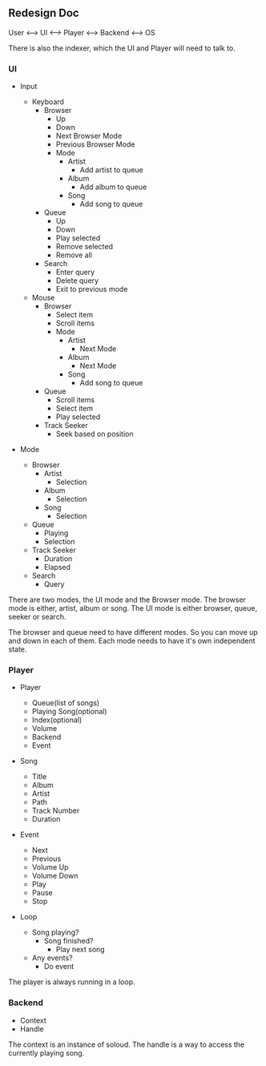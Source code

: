 ## Redesign Doc

User <--> UI <--> Player <--> Backend <--> OS

There is also the indexer, which the UI and Player will need to talk to.

### UI 

- Input
    - Keyboard
        - Browser
            - Up
            - Down
            - Next Browser Mode
            - Previous Browser Mode
            - Mode 
                - Artist
                    - Add artist to queue
                - Album
                    - Add album to queue
                - Song
                    - Add song to queue
        - Queue
            - Up
            - Down
            - Play selected
            - Remove selected
            - Remove all
        - Search
            - Enter query
            - Delete query
            - Exit to previous mode
    - Mouse
        - Browser 
            - Select item
            - Scroll items
            - Mode 
                - Artist
                    - Next Mode
                - Album
                    - Next Mode
                - Song
                    - Add song to queue
        - Queue
            - Scroll items
            - Select item
            - Play selected
        - Track Seeker
            - Seek based on position


- Mode
    - Browser
        - Artist
            - Selection
        - Album
            - Selection
        - Song
            - Selection
    - Queue
        - Playing
        - Selection
    - Track Seeker 
        - Duration
        - Elapsed
    - Search
        - Query


There are two modes, the UI mode and the Browser mode.
The browser mode is either, artist, album or song.
The UI mode is either browser, queue, seeker or search.

The browser and queue need to have different modes.
So you can move up and down in each of them.
Each mode needs to have it's own independent state.

### Player 

- Player
    - Queue(list of songs)
    - Playing Song(optional) 
    - Index(optional)
    - Volume
    - Backend
    - Event
    
- Song 
    - Title
    - Album
    - Artist
    - Path
    - Track Number
    - Duration

- Event 
    - Next
    - Previous
    - Volume Up
    - Volume Down
    - Play
    - Pause
    - Stop

- Loop 
    - Song playing?
        - Song finished?
            - Play next song
    - Any events?
        - Do event

The player is always running in a loop.

### Backend 

- Context 
- Handle

The context is an instance of soloud.
The handle is a way to access the currently playing song.
